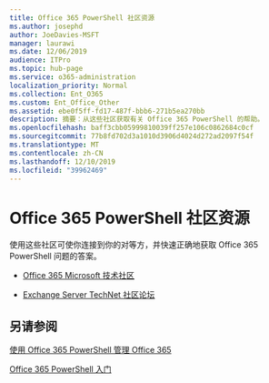 ```yaml
---
title: Office 365 PowerShell 社区资源
ms.author: josephd
author: JoeDavies-MSFT
manager: laurawi
ms.date: 12/06/2019
audience: ITPro
ms.topic: hub-page
ms.service: o365-administration
localization_priority: Normal
ms.collection: Ent_O365
ms.custom: Ent_Office_Other
ms.assetid: ebe0f5ff-fd17-487f-bbb6-271b5ea270bb
description: 摘要：从这些社区获取有关 Office 365 PowerShell 的帮助。
ms.openlocfilehash: baff3cbb05999810039ff257e106c0862684c0cf
ms.sourcegitcommit: 77b8fd702d3a1010d3906d4024d272ad2097f54f
ms.translationtype: MT
ms.contentlocale: zh-CN
ms.lasthandoff: 12/10/2019
ms.locfileid: "39962469"
---
```

# <a name="office-365-powershell-community-resources"></a>Office 365 PowerShell 社区资源

使用这些社区可使你连接到你的对等方，并快速正确地获取 Office 365 PowerShell 问题的答案。 
  
- [Office 365 Microsoft 技术社区](https://techcommunity.microsoft.com/t5/Office-365/ct-p/Office365)
    
- [Exchange Server TechNet 社区论坛](https://social.technet.microsoft.com/Forums/exchange/home?forum=exchangesvrgeneral)
    
## <a name="see-also"></a>另请参阅

[使用 Office 365 PowerShell 管理 Office 365](manage-office-365-with-office-365-powershell.md)
  
[Office 365 PowerShell 入门](getting-started-with-office-365-powershell.md)

